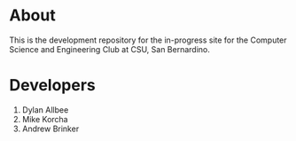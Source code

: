 # About

This is the development repository for the in-progress site for the Computer Science and Engineering Club at CSU, San Bernardino.

# Developers

1. Dylan Allbee
2. Mike Korcha
3. Andrew Brinker
